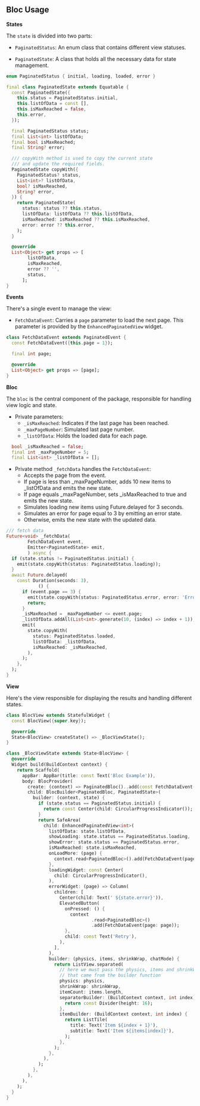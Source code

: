 ## Bloc Usage

**States**

The `state` is divided into two parts:

- `PaginatedStatus`: An enum class that contains different view statuses.

- `PaginatedState`: A class that holds all the necessary data for state management.

```dart
enum PaginatedStatus { initial, loading, loaded, error }
```

```dart
final class PaginatedState extends Equatable {
  const PaginatedState({
    this.status = PaginatedStatus.initial,
    this.listOfData = const [],
    this.isMaxReached = false,
    this.error,
  });

  final PaginatedStatus status;
  final List<int> listOfData;
  final bool isMaxReached;
  final String? error;

  /// copyWith method is used to copy the current state
  /// and update the required fields.
  PaginatedState copyWith({
    PaginatedStatus? status,
    List<int>? listOfData,
    bool? isMaxReached,
    String? error,
  }) {
    return PaginatedState(
      status: status ?? this.status,
      listOfData: listOfData ?? this.listOfData,
      isMaxReached: isMaxReached ?? this.isMaxReached,
      error: error ?? this.error,
    );
  }

  @override
  List<Object> get props => [
        listOfData,
        isMaxReached,
        error ?? '',
        status,
      ];
}
```

**Events**

There's a single event to manage the view:

- `FetchDataEvent`: Carries a `page` parameter to load the next page. This parameter is provided by the `EnhancedPaginatedView` widget.

```dart
class FetchDataEvent extends PaginatedEvent {
  const FetchDataEvent({this.page = 1});

  final int page;

  @override
  List<Object> get props => [page];
}
```

**Bloc**

The `bloc` is the central component of the package, responsible for handling view logic and state.

- Private parameters:
  - `_isMaxReached`: Indicates if the last page has been reached.
  - `_maxPageNumber`: Simulated last page number.
  - `_listOfData`: Holds the loaded data for each page.

```dart
  bool _isMaxReached = false;
  final int _maxPageNumber = 5;
  final List<int> _listOfData = [];
```

- Private method `_fetchData` handles the `FetchDataEvent`:
  - Accepts the page from the event.
  - If page is less than \_maxPageNumber, adds 10 new items to \_listOfData and emits the new state.
  - If page equals \_maxPageNumber, sets \_isMaxReached to true and emits the new state.
  - Simulates loading new items using Future.delayed for 3 seconds.
  - Simulates an error for page equal to 3 by emitting an error state.
  - Otherwise, emits the new state with the updated data.

```dart
/// fetch data
Future<void> _fetchData(
        FetchDataEvent event,
        Emitter<PaginatedState> emit,
        ) async {
  if (state.status != PaginatedStatus.initial) {
    emit(state.copyWith(status: PaginatedStatus.loading));
  }
  await Future.delayed(
    const Duration(seconds: 3),
            () {
      if (event.page == 3) {
        emit(state.copyWith(status: PaginatedStatus.error, error: 'Error'));
        return;
      }
      _isMaxReached = _maxPageNumber <= event.page;
      _listOfData.addAll(List<int>.generate(10, (index) => index + 1));
      emit(
        state.copyWith(
          status: PaginatedStatus.loaded,
          listOfData: _listOfData,
          isMaxReached: _isMaxReached,
        ),
      );
    },
  );
}
```

**View**

Here's the view responsible for displaying the results and handling different states.

```dart
class BlocView extends StatefulWidget {
  const BlocView({super.key});

  @override
  State<BlocView> createState() => _BlocViewState();
}

class _BlocViewState extends State<BlocView> {
  @override
  Widget build(BuildContext context) {
    return Scaffold(
      appBar: AppBar(title: const Text('Bloc Example')),
      body: BlocProvider(
        create: (context) => PaginatedBloc()..add(const FetchDataEvent()),
        child: BlocBuilder<PaginatedBloc, PaginatedState>(
          builder: (context, state) {
            if (state.status == PaginatedStatus.initial) {
              return const Center(child: CircularProgressIndicator());
            }
            return SafeArea(
              child: EnhancedPaginatedView<int>(
                listOfData: state.listOfData,
                showLoading: state.status == PaginatedStatus.loading,
                showError: state.status == PaginatedStatus.error,
                isMaxReached: state.isMaxReached,
                onLoadMore: (page) {
                  context.read<PaginatedBloc>().add(FetchDataEvent(page: page));
                },
                loadingWidget: const Center(
                  child: CircularProgressIndicator(),
                ),
                errorWidget: (page) => Column(
                  children: [
                    Center(child: Text(' ${state.error}')),
                    ElevatedButton(
                      onPressed: () {
                        context
                                .read<PaginatedBloc>()
                                .add(FetchDataEvent(page: page));
                      },
                      child: const Text('Retry'),
                    ),
                  ],
                ),
                builder: (physics, items, shrinkWrap, chatMode) {
                  return ListView.separated(
                    // here we must pass the physics, items and shrinkWrap
                    // that came from the builder function
                    physics: physics,
                    shrinkWrap: shrinkWrap,
                    itemCount: items.length,
                    separatorBuilder: (BuildContext context, int index) {
                      return const Divider(height: 16);
                    },
                    itemBuilder: (BuildContext context, int index) {
                      return ListTile(
                        title: Text('Item ${index + 1}'),
                        subtitle: Text('Item ${items[index]}'),
                      );
                    },
                  );
                },
              ),
            );
          },
        ),
      ),
    );
  }
}
```

